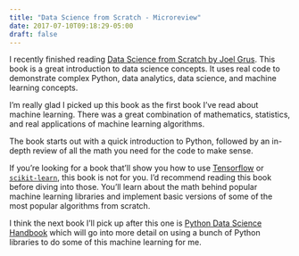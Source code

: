 ```yaml
---
title: "Data Science from Scratch - Microreview"
date: 2017-07-10T09:18:29-05:00
draft: false
---
```


I recently finished reading [Data Science from Scratch by Joel Grus](http://a.co/gVA75aY). This book is a great introduction to data science concepts. It uses real code to demonstrate complex Python, data analytics, data science, and machine learning concepts.

I’m really glad I picked up this book as the first book I’ve read about machine learning. There was a great combination of mathematics, statistics, and real applications of machine learning algorithms.

The book starts out with a quick introduction to Python, followed by an in-depth review of all the math you need for the code to make sense.

If you’re looking for a book that’ll show you how to use [Tensorflow](https://www.tensorflow.org/) or [`scikit-learn`](http://scikit-learn.org/), this book is not for you. I’d recommend reading this book before diving into those. You’ll learn about the math behind popular machine learning libraries and implement basic versions of some of the most popular algorithms from scratch.

I think the next book I’ll pick up after this one is [Python Data Science Handbook](http://a.co/6sSXzKp) which will go into more detail on using a bunch of Python libraries to do some of this machine learning for me.